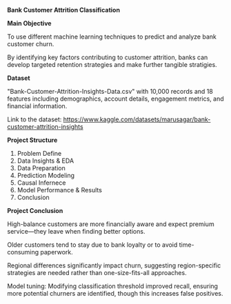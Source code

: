 **Bank Customer Attrition Classification**

**Main Objective**

To use different machine learning techniques to predict and analyze bank customer churn. 

By identifying key factors contributing to customer attrition, banks can develop targeted retention strategies and make further tangible stratigies.

**Dataset**

"Bank-Customer-Attrition-Insights-Data.csv" with 10,000 records and 18 features including demographics, account details, engagement metrics, and financial information.

Link to the dataset: https://www.kaggle.com/datasets/marusagar/bank-customer-attrition-insights

**Project Structure**

1. Problem Define
2. Data Insights & EDA
3. Data Preparation
4. Prediction Modeling
5. Causal Infernece 
6. Model Performance & Results
7. Conclusion

**Project Conclusion**

High-balance customers are more financially aware and expect premium service—they leave when finding better options.

Older customers tend to stay due to bank loyalty or to avoid time-consuming paperwork.

Regional differences significantly impact churn, suggesting region-specific strategies are needed rather than one-size-fits-all approaches.

Model tuning: Modifying classification threshold improved recall, ensuring more potential churners are identified, though this increases false positives.
